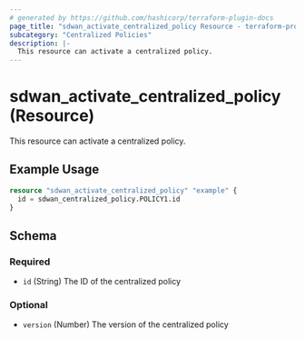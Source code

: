 ```yaml
---
# generated by https://github.com/hashicorp/terraform-plugin-docs
page_title: "sdwan_activate_centralized_policy Resource - terraform-provider-sdwan"
subcategory: "Centralized Policies"
description: |-
  This resource can activate a centralized policy.
---
```


# sdwan_activate_centralized_policy (Resource)

This resource can activate a centralized policy.

## Example Usage

```terraform
resource "sdwan_activate_centralized_policy" "example" {
  id = sdwan_centralized_policy.POLICY1.id
}
```

<!-- schema generated by tfplugindocs -->
## Schema

### Required

- `id` (String) The ID of the centralized policy

### Optional

- `version` (Number) The version of the centralized policy
